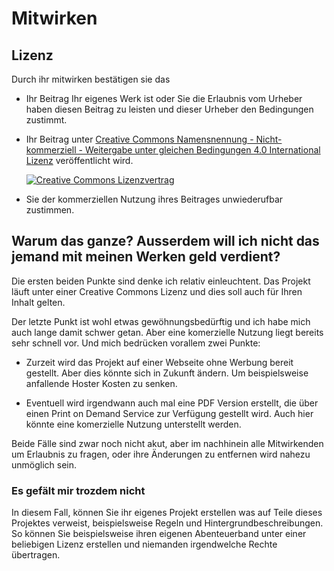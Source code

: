 
# Mitwirken

## Lizenz

Durch ihr mitwirken bestätigen sie das

 + Ihr Beitrag Ihr eigenes Werk ist oder Sie die Erlaubnis vom Urheber haben diesen Beitrag zu leisten und dieser Urheber den Bedingungen zustimmt.
 + Ihr Beitrag unter <a rel="license" href="http://creativecommons.org/licenses/by-nc-sa/4.0/">Creative Commons Namensnennung - Nicht-kommerziell - Weitergabe unter gleichen Bedingungen 4.0 International Lizenz</a> veröffentlicht wird.
   
   <a rel="license" href="http://creativecommons.org/licenses/by-nc-sa/4.0/"><img alt="Creative Commons Lizenzvertrag" style="border-width:0" src="https://i.creativecommons.org/l/by-nc-sa/4.0/88x31.png" /></a>
 + Sie der kommerziellen Nutzung ihres Beitrages unwiederufbar zustimmen.

## Warum das ganze? Ausserdem will ich nicht das jemand mit meinen Werken geld verdient?

Die ersten beiden Punkte sind denke ich relativ einleuchtent. Das Projekt läuft unter einer Creative Commons Lizenz und dies soll auch für Ihren Inhalt gelten.

Der letzte Punkt ist wohl etwas gewöhnungsbedürftig und ich habe mich auch lange damit schwer getan. Aber eine komerzielle Nutzung liegt bereits sehr schnell vor. Und mich bedrücken vorallem zwei Punkte:

+ Zurzeit wird das Projekt auf einer Webseite ohne Werbung bereit gestellt. Aber dies könnte sich in Zukunft ändern. Um beispielsweise anfallende Hoster Kosten zu senken. 

+ Eventuell wird irgendwann auch mal eine PDF Version erstellt, die über einen Print on Demand Service zur Verfügung gestellt wird. Auch hier könnte eine komerzielle Nutzung unterstellt werden.

Beide Fälle sind zwar noch nicht akut, aber im nachhinein alle Mitwirkenden um Erlaubnis zu fragen, oder ihre Änderungen zu entfernen wird nahezu unmöglich sein.

### Es gefält mir trozdem nicht

In diesem Fall, können Sie ihr eigenes Projekt erstellen was auf Teile dieses Projektes verweist, beispielsweise Regeln und Hintergrundbeschreibungen. So können Sie beispielsweise ihren eigenen Abenteuerband unter einer beliebigen Lizenz erstellen und niemanden irgendwelche Rechte übertragen.
